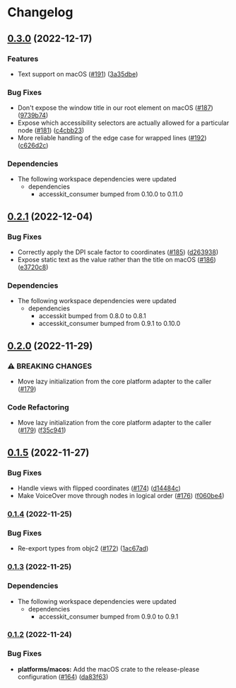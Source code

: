 # Changelog

## [0.3.0](https://github.com/AccessKit/accesskit/compare/accesskit_macos-v0.2.1...accesskit_macos-v0.3.0) (2022-12-17)


### Features

* Text support on macOS ([#191](https://github.com/AccessKit/accesskit/issues/191)) ([3a35dbe](https://github.com/AccessKit/accesskit/commit/3a35dbe02122c789fe682995c5b7e022aef5cc36))


### Bug Fixes

* Don't expose the window title in our root element on macOS ([#187](https://github.com/AccessKit/accesskit/issues/187)) ([9739b74](https://github.com/AccessKit/accesskit/commit/9739b7424328da45c1c43b6db49af142a8789aa5))
* Expose which accessibility selectors are actually allowed for a particular node ([#181](https://github.com/AccessKit/accesskit/issues/181)) ([c4cbb23](https://github.com/AccessKit/accesskit/commit/c4cbb23156749d513df4e520dcb9be0a74c697d3))
* More reliable handling of the edge case for wrapped lines ([#192](https://github.com/AccessKit/accesskit/issues/192)) ([c626d2c](https://github.com/AccessKit/accesskit/commit/c626d2c3028085b076ada7dd31242cf3ca3c0f08))


### Dependencies

* The following workspace dependencies were updated
  * dependencies
    * accesskit_consumer bumped from 0.10.0 to 0.11.0

## [0.2.1](https://github.com/AccessKit/accesskit/compare/accesskit_macos-v0.2.0...accesskit_macos-v0.2.1) (2022-12-04)


### Bug Fixes

* Correctly apply the DPI scale factor to coordinates ([#185](https://github.com/AccessKit/accesskit/issues/185)) ([d263938](https://github.com/AccessKit/accesskit/commit/d263938d68bb63567853a340d3466ff27e076d87))
* Expose static text as the value rather than the title on macOS ([#186](https://github.com/AccessKit/accesskit/issues/186)) ([e3720c8](https://github.com/AccessKit/accesskit/commit/e3720c8e2d7c5e8c8601c52ad620dcfcacebc570))


### Dependencies

* The following workspace dependencies were updated
  * dependencies
    * accesskit bumped from 0.8.0 to 0.8.1
    * accesskit_consumer bumped from 0.9.1 to 0.10.0

## [0.2.0](https://github.com/AccessKit/accesskit/compare/accesskit_macos-v0.1.5...accesskit_macos-v0.2.0) (2022-11-29)


### ⚠ BREAKING CHANGES

* Move lazy initialization from the core platform adapter to the caller ([#179](https://github.com/AccessKit/accesskit/issues/179))

### Code Refactoring

* Move lazy initialization from the core platform adapter to the caller ([#179](https://github.com/AccessKit/accesskit/issues/179)) ([f35c941](https://github.com/AccessKit/accesskit/commit/f35c941f395f3162db376a69cfaaaf770d376267))

## [0.1.5](https://github.com/AccessKit/accesskit/compare/accesskit_macos-v0.1.4...accesskit_macos-v0.1.5) (2022-11-27)


### Bug Fixes

* Handle views with flipped coordinates ([#174](https://github.com/AccessKit/accesskit/issues/174)) ([d14484c](https://github.com/AccessKit/accesskit/commit/d14484cdcfdd99a497354aa3e012a0e130cc3d64))
* Make VoiceOver move through nodes in logical order ([#176](https://github.com/AccessKit/accesskit/issues/176)) ([f060be4](https://github.com/AccessKit/accesskit/commit/f060be409945296ed100cd63ecb3d2bb6bbad89e))

### [0.1.4](https://www.github.com/AccessKit/accesskit/compare/accesskit_macos-v0.1.3...accesskit_macos-v0.1.4) (2022-11-25)


### Bug Fixes

* Re-export types from objc2 ([#172](https://www.github.com/AccessKit/accesskit/issues/172)) ([1ac67ad](https://www.github.com/AccessKit/accesskit/commit/1ac67ad17587d79b5338cb71e2bc07612fc10c44))

### [0.1.3](https://www.github.com/AccessKit/accesskit/compare/accesskit_macos-v0.1.2...accesskit_macos-v0.1.3) (2022-11-25)


### Dependencies

* The following workspace dependencies were updated
  * dependencies
    * accesskit_consumer bumped from 0.9.0 to 0.9.1

### [0.1.2](https://www.github.com/AccessKit/accesskit/compare/accesskit_macos-v0.1.1...accesskit_macos-v0.1.2) (2022-11-24)


### Bug Fixes

* **platforms/macos:** Add the macOS crate to the release-please configuration ([#164](https://www.github.com/AccessKit/accesskit/issues/164)) ([da83f63](https://www.github.com/AccessKit/accesskit/commit/da83f63d279a10c5a7199a9145ca9eb9e27d7b56))
